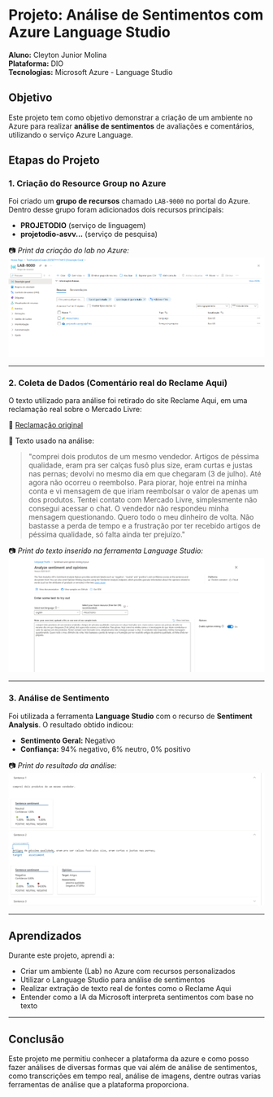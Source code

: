 # Projeto: Análise de Sentimentos com Azure Language Studio

**Aluno:** Cleyton Junior Molina  
**Plataforma:** DIO  
**Tecnologias:** Microsoft Azure - Language Studio  

## Objetivo

Este projeto tem como objetivo demonstrar a criação de um ambiente no Azure para realizar **análise de sentimentos** de avaliações e comentários, utilizando o serviço Azure Language.

## Etapas do Projeto

### 1. Criação do Resource Group no Azure

Foi criado um **grupo de recursos** chamado `LAB-9000` no portal do Azure. Dentro desse grupo foram adicionados dois recursos principais:

- **PROJETODIO** (serviço de linguagem)
- **projetodio-asvv...** (serviço de pesquisa)

📷 *Print da criação do lab no Azure:*  
![Lab Azure](imagens/criacao_do_lab.png)

---

### 2. Coleta de Dados (Comentário real do Reclame Aqui)

O texto utilizado para análise foi retirado do site Reclame Aqui, em uma reclamação real sobre o Mercado Livre:

🔗 [Reclamação original](https://www.reclameaqui.com.br/mercado-livre/produtos-de-ma-qualidade-e-reembolso-parcial_5H12Tf8zRub3gne4/)

📝 Texto usado na análise:

> "comprei dois produtos de um mesmo vendedor. Artigos de péssima qualidade, eram pra ser calças fusô plus size, eram curtas e justas nas pernas; devolvi no mesmo dia em que chegaram (3 de julho). Até agora não ocorreu o reembolso. Para piorar, hoje entrei na minha conta e vi mensagem de que iriam reembolsar o valor de apenas um dos produtos. Tentei contato com Mercado Livre, simplesmente não consegui acessar o chat. O vendedor não respondeu minha mensagem questionando. Quero todo o meu dinheiro de volta. Não bastasse a perda de tempo e a frustração por ter recebido artigos de péssima qualidade, só falta ainda ter prejuízo."

📷 *Print do texto inserido na ferramenta Language Studio:*  
![Texto Reclame Aqui](imagens/comentario_avaliacao.png)

---

### 3. Análise de Sentimento

Foi utilizada a ferramenta **Language Studio** com o recurso de **Sentiment Analysis**. O resultado obtido indicou:

- **Sentimento Geral:** Negativo  
- **Confiança:** 94% negativo, 6% neutro, 0% positivo

📷 *Print do resultado da análise:*  
![Resultado Análise Sentimento](imagens/analise_sentimento.png)

---

## Aprendizados

Durante este projeto, aprendi a:

- Criar um ambiente (Lab) no Azure com recursos personalizados
- Utilizar o Language Studio para análise de sentimentos
- Realizar extração de texto real de fontes como o Reclame Aqui
- Entender como a IA da Microsoft interpreta sentimentos com base no texto

---

## Conclusão

Este projeto me permitiu conhecer a plataforma da azure e como posso fazer análises de diversas formas que vai além de análise de sentimentos, como transcrições em tempo real, análise de imagens, dentre outras varias ferramentas de análise que a plataforma proporciona.

